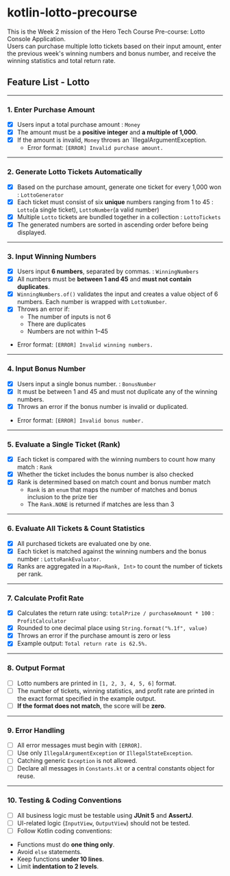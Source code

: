 # kotlin-lotto-precourse

This is the Week 2 mission of the Hero Tech Course Pre-course: Lotto Console Application.  
Users can purchase multiple lotto tickets based on their input amount, enter the previous week's winning numbers and bonus number, and receive the winning statistics and total return rate.
<br>

## Feature List - Lotto

---

### 1. Enter Purchase Amount
- [x] Users input a total purchase amount : `Money`
- [x] The amount must be a **positive integer** and **a multiple of 1,000**.
- [X] If the amount is invalid, `Money` throws an `IllegalArgumentException.
  - Error format: `[ERROR] Invalid purchase amount.`

---

### 2. Generate Lotto Tickets Automatically
- [x] Based on the purchase amount, generate one ticket for every 1,000 won : `LottoGenerator`
- [x] Each ticket must consist of six **unique** numbers ranging from 1 to 45 : `Lotto`(a single ticket), `LottoNumber`(a valid number)
- [x] Multiple `Lotto` tickets are bundled together in a collection : `LottoTickets`
- [x] The generated numbers are sorted in ascending order before being displayed.

---

### 3. Input Winning Numbers
- [x] Users input **6 numbers**, separated by commas. : `WinningNumbers`
- [x] All numbers must be **between 1 and 45** and **must not contain duplicates**.
- [x] `WinningNumbers.of()` validates the input and creates a value object of 6 numbers. Each number is wrapped with `LottoNumber`.
- [x] Throws an error if:
  - The number of inputs is not 6
  - There are duplicates
  - Numbers are not within 1–45
- Error format: `[ERROR] Invalid winning numbers.`

---

### 4. Input Bonus Number
- [x] Users input a single bonus number. : `BonusNumber`
- [x] It must be between 1 and 45 and must not duplicate any of the winning numbers.
- [x] Throws an error if the bonus number is invalid or duplicated.
- Error format: `[ERROR] Invalid bonus number.`

---


### 5. Evaluate a Single Ticket (Rank)
- [x] Each ticket is compared with the winning numbers to count how many match : `Rank` 
- [x] Whether the ticket includes the bonus number is also checked
- [x] Rank is determined based on match count and bonus number match
  - `Rank` is an `enum` that maps the number of matches and bonus inclusion to the prize tier
  - The `Rank.NONE` is returned if matches are less than 3

---

### 6. Evaluate All Tickets & Count Statistics
- [x] All purchased tickets are evaluated one by one.
- [x] Each ticket is matched against the winning numbers and the bonus number : `LottoRankEvaluator`.
- [x] Ranks are aggregated in a `Map<Rank, Int>` to count the number of tickets per rank.
---

### 7. Calculate Profit Rate
- [x] Calculates the return rate using: `totalPrize / purchaseAmount * 100` : `ProfitCalculator`
- [x] Rounded to one decimal place using `String.format("%.1f", value)`
- [x] Throws an error if the purchase amount is zero or less
- [x] Example output: `Total return rate is 62.5%.`

---

### 8. Output Format
- [ ] Lotto numbers are printed in `[1, 2, 3, 4, 5, 6]` format.
- [ ] The number of tickets, winning statistics, and profit rate are printed in the exact format specified in the example output.
- [ ] **If the format does not match**, the score will be **zero**.

---

### 9. Error Handling
- [ ] All error messages must begin with `[ERROR]`.
- [ ] Use only `IllegalArgumentException` or `IllegalStateException`.
- [ ] Catching generic `Exception` is not allowed.
- [ ] Declare all messages in `Constants.kt` or a central constants object for reuse.

---
### 10. Testing & Coding Conventions
- [ ] All business logic must be testable using **JUnit 5** and **AssertJ**.
- [ ] UI-related logic (`InputView`, `OutputView`) should not be tested.
- [ ] Follow Kotlin coding conventions:
- Functions must do **one thing only**.
- Avoid `else` statements.
- Keep functions **under 10 lines**.
- Limit **indentation to 2 levels**.
